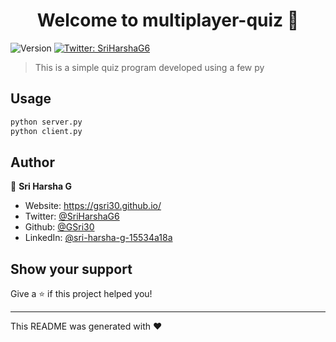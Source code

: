 <h1 align="center">Welcome to multiplayer-quiz 👋</h1>
<p>
  <img alt="Version" src="https://img.shields.io/badge/version-1.0-blue.svg?cacheSeconds=2592000" />
  <a href="https://twitter.com/SriHarshaG6" target="_blank">
    <img alt="Twitter: SriHarshaG6" src="https://img.shields.io/twitter/follow/SriHarshaG6.svg?style=social" />
  </a>
</p>

> This is a simple quiz program developed using a few py

## Usage

```sh
python server.py 
python client.py
```

## Author

👤 **Sri Harsha G**

* Website: https://gsri30.github.io/
* Twitter: [@SriHarshaG6](https://twitter.com/SriHarshaG6)
* Github: [@GSri30](https://github.com/GSri30)
* LinkedIn: [@sri-harsha-g-15534a18a](https://linkedin.com/in/sri-harsha-g-15534a18a)

## Show your support

Give a ⭐️ if this project helped you!

***
This README was generated with ❤️ 

